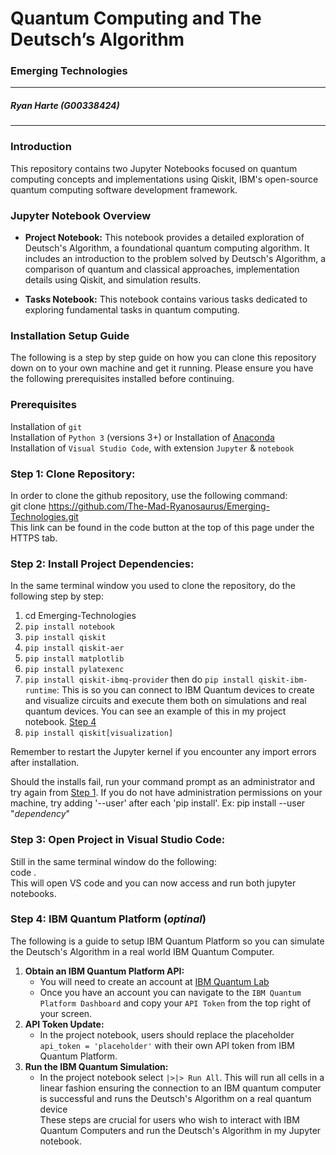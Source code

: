 # **Quantum Computing and The Deutsch’s Algorithm**

### Emerging Technologies

---

##### Ryan Harte (G00338424)

---

### **Introduction**

This repository contains two Jupyter Notebooks focused on quantum computing concepts and implementations using Qiskit, IBM's open-source quantum computing software development framework.

### **Jupyter Notebook Overview**

- **Project Notebook:** This notebook provides a detailed exploration of Deutsch's Algorithm, a foundational quantum computing algorithm. It includes an introduction to the problem solved by Deutsch's Algorithm, a comparison of quantum and classical approaches, implementation details using Qiskit, and simulation results.

- **Tasks Notebook:** This notebook contains various tasks dedicated to exploring fundamental tasks in quantum computing.

### **Installation Setup Guide**

The following is a step by step guide on how you can clone this repository down on to your own machine and get it running. Please ensure you have the following prerequisites installed before continuing.

### **Prerequisites**

Installation of `git` <br>
Installation of `Python 3` (versions 3+)
or
Installation of [Anaconda](https://www.anaconda.com/download/)<br>
Installation of `Visual Studio Code`, with extension `Jupyter` & `notebook`

<a id="step1"></a>

### **Step 1: Clone Repository:**

In order to clone the github repository, use the following command:<br>
git clone https://github.com/The-Mad-Ryanosaurus/Emerging-Technologies.git<br>
This link can be found in the code button at the top of this page under the HTTPS tab.

### **Step 2: Install Project Dependencies:**

In the same terminal window you used to clone the repository, do the following step by step:

1. cd Emerging-Technologies
2. `pip install notebook`
3. `pip install qiskit`
4. `pip install qiskit-aer`
5. `pip install matplotlib`
6. `pip install pylatexenc`
7. `pip install qiskit-ibmq-provider` then do `pip install qiskit-ibm-runtime`: This is so you can connect to IBM Quantum devices to create and visualize circuits and execute them both on simulations and real quantum devices. You can see an example of this in my project notebook. [Step 4](#step4)
8. `pip install qiskit[visualization]`

Remember to restart the Jupyter kernel if you encounter any import errors after installation.

Should the installs fail, run your command prompt as an administrator and try again from [Step 1](#step1). If you do not have administration permissions on your machine, try adding '--user' after each 'pip install'. Ex: pip install --user "_dependency_"

### **Step 3: Open Project in Visual Studio Code:**

Still in the same terminal window do the following:<br>
code .<br>
This will open VS code and you can now access and run both jupyter notebooks.

### **Step 4: IBM Quantum Platform (_optinal_)**

The following is a guide to setup IBM Quantum Platform so you can simulate the Deutsch's Algorithm in a real world IBM Quantum Computer.

1. **Obtain an IBM Quantum Platform API:**<br>
   - You will need to create an account at [IBM Quantum Lab](https://docs.quantum.ibm.com/start/setup-channel#ibm-quantum-platform)
   - Once you have an account you can navigate to the `IBM Quantum Platform Dashboard` and copy your `API Token` from the top right of your screen.
2. **API Token Update:**<br>
   - In the project notebook, users should replace the placeholder `api_token = 'placeholder'` with their own API token from IBM Quantum Platform.
3. **Run the IBM Quantum Simulation:**<br> 
   - In the project notebook select `|>|> Run All`. This will run all cells in a linear fashion ensuring the connection to an IBM quantum computer is successful and runs the Deutsch's Algorithm on a real quantum device<br>
   These steps are crucial for users who wish to interact with IBM Quantum Computers and run the Deutsch's Algorithm in my Jupyter notebook.
